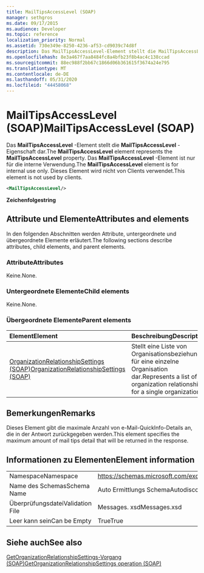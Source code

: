 ```yaml
---
title: MailTipsAccessLevel (SOAP)
manager: sethgros
ms.date: 09/17/2015
ms.audience: Developer
ms.topic: reference
localization_priority: Normal
ms.assetid: 730e349e-8250-4236-af53-cd9039c74d8f
description: Das MailTipsAccessLevel-Element stellt die MailTipsAccessLevel-Eigenschaft dar. Das MailTipsAccessLevel-Element ist nur für die interne Verwendung. Dieses Element wird nicht von Clients verwendet.
ms.openlocfilehash: 8e3a467f7aa8484fc8a4bfb23f8b4ac4c138ccad
ms.sourcegitcommit: 88ec988f2bb67c1866d06b361615f3674a24e795
ms.translationtype: MT
ms.contentlocale: de-DE
ms.lasthandoff: 05/31/2020
ms.locfileid: "44458068"
---
```

# <a name="mailtipsaccesslevel-soap"></a><span data-ttu-id="55ce1-105">MailTipsAccessLevel (SOAP)</span><span class="sxs-lookup"><span data-stu-id="55ce1-105">MailTipsAccessLevel (SOAP)</span></span>

<span data-ttu-id="55ce1-106">Das **MailTipsAccessLevel** -Element stellt die **MailTipsAccessLevel** -Eigenschaft dar.</span><span class="sxs-lookup"><span data-stu-id="55ce1-106">The **MailTipsAccessLevel** element represents the **MailTipsAccessLevel** property.</span></span> <span data-ttu-id="55ce1-107">Das **MailTipsAccessLevel** -Element ist nur für die interne Verwendung.</span><span class="sxs-lookup"><span data-stu-id="55ce1-107">The **MailTipsAccessLevel** element is for internal use only.</span></span> <span data-ttu-id="55ce1-108">Dieses Element wird nicht von Clients verwendet.</span><span class="sxs-lookup"><span data-stu-id="55ce1-108">This element is not used by clients.</span></span> 
  
```XML
<MailTipsAccessLevel/>
```

 <span data-ttu-id="55ce1-109">**Zeichenfolge**</span><span class="sxs-lookup"><span data-stu-id="55ce1-109">**string**</span></span>
## <a name="attributes-and-elements"></a><span data-ttu-id="55ce1-110">Attribute und Elemente</span><span class="sxs-lookup"><span data-stu-id="55ce1-110">Attributes and elements</span></span>

<span data-ttu-id="55ce1-111">In den folgenden Abschnitten werden Attribute, untergeordnete und übergeordnete Elemente erläutert.</span><span class="sxs-lookup"><span data-stu-id="55ce1-111">The following sections describe attributes, child elements, and parent elements.</span></span>
  
### <a name="attributes"></a><span data-ttu-id="55ce1-112">Attribute</span><span class="sxs-lookup"><span data-stu-id="55ce1-112">Attributes</span></span>

<span data-ttu-id="55ce1-113">Keine.</span><span class="sxs-lookup"><span data-stu-id="55ce1-113">None.</span></span>
  
### <a name="child-elements"></a><span data-ttu-id="55ce1-114">Untergeordnete Elemente</span><span class="sxs-lookup"><span data-stu-id="55ce1-114">Child elements</span></span>

<span data-ttu-id="55ce1-115">Keine.</span><span class="sxs-lookup"><span data-stu-id="55ce1-115">None.</span></span>
  
### <a name="parent-elements"></a><span data-ttu-id="55ce1-116">Übergeordnete Elemente</span><span class="sxs-lookup"><span data-stu-id="55ce1-116">Parent elements</span></span>

|<span data-ttu-id="55ce1-117">**Element**</span><span class="sxs-lookup"><span data-stu-id="55ce1-117">**Element**</span></span>|<span data-ttu-id="55ce1-118">**Beschreibung**</span><span class="sxs-lookup"><span data-stu-id="55ce1-118">**Description**</span></span>|
|:-----|:-----|
|[<span data-ttu-id="55ce1-119">OrganizationRelationshipSettings (SOAP)</span><span class="sxs-lookup"><span data-stu-id="55ce1-119">OrganizationRelationshipSettings (SOAP)</span></span>](organizationrelationshipsettings-soap.md) <br/> |<span data-ttu-id="55ce1-120">Stellt eine Liste von Organisationsbeziehungen für eine einzelne Organisation dar.</span><span class="sxs-lookup"><span data-stu-id="55ce1-120">Represents a list of organization relationships for a single organization.</span></span>  <br/> |
   
## <a name="remarks"></a><span data-ttu-id="55ce1-121">Bemerkungen</span><span class="sxs-lookup"><span data-stu-id="55ce1-121">Remarks</span></span>

<span data-ttu-id="55ce1-122">Dieses Element gibt die maximale Anzahl von e-Mail-QuickInfo-Details an, die in der Antwort zurückgegeben werden.</span><span class="sxs-lookup"><span data-stu-id="55ce1-122">This element specifies the maximum amount of mail tips detail that will be returned in the response.</span></span>
  
## <a name="element-information"></a><span data-ttu-id="55ce1-123">Informationen zu Elementen</span><span class="sxs-lookup"><span data-stu-id="55ce1-123">Element information</span></span>

|||
|:-----|:-----|
|<span data-ttu-id="55ce1-124">Namespace</span><span class="sxs-lookup"><span data-stu-id="55ce1-124">Namespace</span></span>  <br/> |https://schemas.microsoft.com/exchange/2010/Autodiscover  <br/> |
|<span data-ttu-id="55ce1-125">Name des Schemas</span><span class="sxs-lookup"><span data-stu-id="55ce1-125">Schema Name</span></span>  <br/> |<span data-ttu-id="55ce1-126">Auto Ermittlungs Schema</span><span class="sxs-lookup"><span data-stu-id="55ce1-126">Autodiscover schema</span></span>  <br/> |
|<span data-ttu-id="55ce1-127">Überprüfungsdatei</span><span class="sxs-lookup"><span data-stu-id="55ce1-127">Validation File</span></span>  <br/> |<span data-ttu-id="55ce1-128">Messages. xsd</span><span class="sxs-lookup"><span data-stu-id="55ce1-128">Messages.xsd</span></span>  <br/> |
|<span data-ttu-id="55ce1-129">Leer kann sein</span><span class="sxs-lookup"><span data-stu-id="55ce1-129">Can be Empty</span></span>  <br/> |<span data-ttu-id="55ce1-130">True</span><span class="sxs-lookup"><span data-stu-id="55ce1-130">True</span></span>  <br/> |
   
## <a name="see-also"></a><span data-ttu-id="55ce1-131">Siehe auch</span><span class="sxs-lookup"><span data-stu-id="55ce1-131">See also</span></span>



[<span data-ttu-id="55ce1-132">GetOrganizationRelationshipSettings-Vorgang (SOAP)</span><span class="sxs-lookup"><span data-stu-id="55ce1-132">GetOrganizationRelationshipSettings operation (SOAP)</span></span>](getorganizationrelationshipsettings-operation-soap.md)

